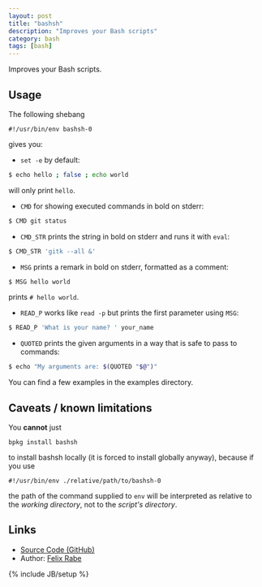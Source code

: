 ```yaml
---
layout: post
title: "bashsh"
description: "Improves your Bash scripts"
category: bash
tags: [bash]
---
```

Improves your Bash scripts.


Usage
-----

The following shebang

    #!/usr/bin/env bashsh-0

gives you:

* `set -e` by default:

```bash
$ echo hello ; false ; echo world
```

will only print `hello`.

* `CMD` for showing executed commands in bold on stderr:

```bash
$ CMD git status
```

* `CMD_STR` prints the string in bold on stderr and runs it with `eval`:

```bash
$ CMD_STR 'gitk --all &'
```

* `MSG` prints a remark in bold on stderr, formatted as a comment:

```bash
$ MSG hello world
```

prints `# hello world`.

* `READ_P` works like `read -p` but prints the first parameter using `MSG`:

```bash
$ READ_P 'What is your name? ' your_name
```
* `QUOTED` prints the given arguments in a way that is safe to pass to commands:

```bash
$ echo "My arguments are: $(QUOTED "$@")"
```

You can find a few examples in the examples directory.

Caveats / known limitations
---------------------------

You **cannot** just

    bpkg install bashsh

to install bashsh locally (it is forced to install globally anyway), because if you use

    #!/usr/bin/env ./relative/path/to/bashsh-0

the path of the command supplied to `env` will be interpreted as relative to the *working directory*, not to the *script's directory*.

## Links

* [Source Code (GitHub)](https://github.com/mcrio/bashsh)
* Author: [Felix Rabe](https://github.com/felixrabe)

{% include JB/setup %}
